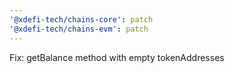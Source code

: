 ```yaml
---
'@xdefi-tech/chains-core': patch
'@xdefi-tech/chains-evm': patch
---
```


Fix: getBalance method with empty tokenAddresses
